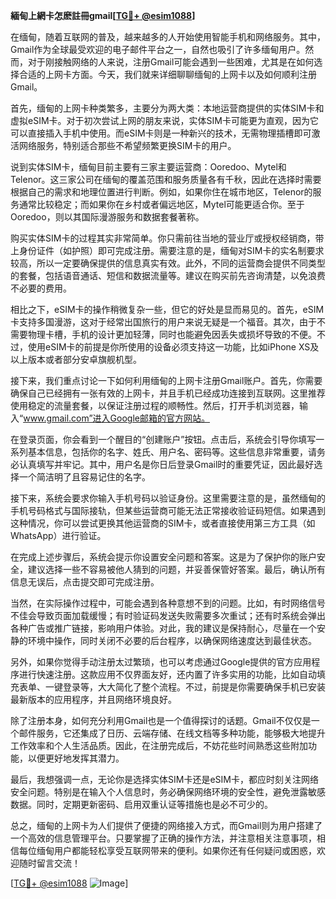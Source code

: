 **緬甸上網卡怎麽註冊gmail[[TG💪+ @esim1088](https://t.me/s/esim1088)]**

在缅甸，随着互联网的普及，越来越多的人开始使用智能手机和网络服务。其中，Gmail作为全球最受欢迎的电子邮件平台之一，自然也吸引了许多缅甸用户。然而，对于刚接触网络的人来说，注册Gmail可能会遇到一些困难，尤其是在如何选择合适的上网卡方面。今天，我们就来详细聊聊缅甸的上网卡以及如何顺利注册Gmail。

首先，缅甸的上网卡种类繁多，主要分为两大类：本地运营商提供的实体SIM卡和虚拟eSIM卡。对于初次尝试上网的朋友来说，实体SIM卡可能更为直观，因为它可以直接插入手机中使用。而eSIM卡则是一种新兴的技术，无需物理插槽即可激活网络服务，特别适合那些不希望频繁更换SIM卡的用户。

说到实体SIM卡，缅甸目前主要有三家主要运营商：Ooredoo、Mytel和Telenor。这三家公司在缅甸的覆盖范围和服务质量各有千秋，因此在选择时需要根据自己的需求和地理位置进行判断。例如，如果你住在城市地区，Telenor的服务通常比较稳定；而如果你在乡村或者偏远地区，Mytel可能更适合你。至于Ooredoo，则以其国际漫游服务和数据套餐著称。

购买实体SIM卡的过程其实非常简单。你只需前往当地的营业厅或授权经销商，带上身份证件（如护照）即可完成注册。需要注意的是，缅甸对SIM卡的实名制要求较高，所以一定要确保提供的信息真实有效。此外，不同的运营商会提供不同类型的套餐，包括语音通话、短信和数据流量等。建议在购买前先咨询清楚，以免浪费不必要的费用。

相比之下，eSIM卡的操作稍微复杂一些，但它的好处是显而易见的。首先，eSIM卡支持多国漫游，这对于经常出国旅行的用户来说无疑是一个福音。其次，由于不需要物理卡槽，手机的设计更加轻薄，同时也能避免因丢失或损坏导致的不便。不过，使用eSIM卡的前提是你所使用的设备必须支持这一功能，比如iPhone XS及以上版本或者部分安卓旗舰机型。

接下来，我们重点讨论一下如何利用缅甸的上网卡注册Gmail账户。首先，你需要确保自己已经拥有一张有效的上网卡，并且手机已经成功连接到互联网。这里推荐使用稳定的流量套餐，以保证注册过程的顺畅性。然后，打开手机浏览器，输入“www.gmail.com”进入Google邮箱的官方网站。

在登录页面，你会看到一个醒目的“创建账户”按钮。点击后，系统会引导你填写一系列基本信息，包括你的名字、姓氏、用户名、密码等。这些信息非常重要，请务必认真填写并牢记。其中，用户名是你日后登录Gmail时的重要凭证，因此最好选择一个简洁明了且容易记住的名字。

接下来，系统会要求你输入手机号码以验证身份。这里需要注意的是，虽然缅甸的手机号码格式与国际接轨，但某些运营商可能无法正常接收验证码短信。如果遇到这种情况，你可以尝试更换其他运营商的SIM卡，或者直接使用第三方工具（如WhatsApp）进行验证。

在完成上述步骤后，系统会提示你设置安全问题和答案。这是为了保护你的账户安全，建议选择一些不容易被他人猜到的问题，并妥善保管好答案。最后，确认所有信息无误后，点击提交即可完成注册。

当然，在实际操作过程中，可能会遇到各种意想不到的问题。比如，有时网络信号不佳会导致页面加载缓慢；有时验证码发送失败需要多次重试；还有时系统会弹出各种广告或推广链接，影响用户体验。对此，我的建议是保持耐心，尽量在一个安静的环境中操作，同时关闭不必要的后台程序，以确保网络速度达到最佳状态。

另外，如果你觉得手动注册太过繁琐，也可以考虑通过Google提供的官方应用程序进行快速注册。这款应用不仅界面友好，还内置了许多实用的功能，比如自动填充表单、一键登录等，大大简化了整个流程。不过，前提是你需要确保手机已安装最新版本的应用程序，并且网络环境良好。

除了注册本身，如何充分利用Gmail也是一个值得探讨的话题。Gmail不仅仅是一个邮件服务，它还集成了日历、云端存储、在线文档等多种功能，能够极大地提升工作效率和个人生活品质。因此，在注册完成后，不妨花些时间熟悉这些附加功能，以便更好地发挥其潜力。

最后，我想强调一点，无论你是选择实体SIM卡还是eSIM卡，都应时刻关注网络安全问题。特别是在输入个人信息时，务必确保网络环境的安全性，避免泄露敏感数据。同时，定期更新密码、启用双重认证等措施也是必不可少的。

总之，缅甸的上网卡为人们提供了便捷的网络接入方式，而Gmail则为用户搭建了一个高效的信息管理平台。只要掌握了正确的操作方法，并注意相关注意事项，相信每位缅甸用户都能轻松享受互联网带来的便利。如果你还有任何疑问或困惑，欢迎随时留言交流！

[[TG💪+ @esim1088](https://t.me/s/esim1088) ![Image](https://i.postimg.cc/4NQfJmqS/Snipaste-2025-05-13-00-14-12.png)]